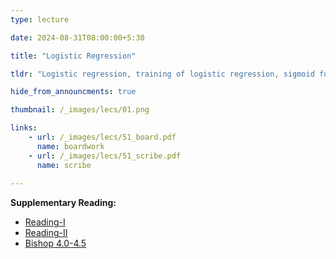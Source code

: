 ```yaml
---
type: lecture

date: 2024-08-31T08:00:00+5:30

title: "Logistic Regression"

tldr: "Logistic regression, training of logistic regression, sigmoid function, concave objective function"

hide_from_announcments: true

thumbnail: /_images/lecs/01.png

links: 
    - url: /_images/lecs/51_board.pdf
      name: boardwork
    - url: /_images/lecs/51_scribe.pdf
      name: scribe
      
---
```

**Supplementary Reading:**
- [Reading-I](/_images/lecs/51_reading1.pdf)
- [Reading-II](/_images/lecs/51_reading2.pdf)
- [Bishop 4.0-4.5](https://www.seas.upenn.edu/~cis520/papers/Bishop_4.0-4.5.pdf)
